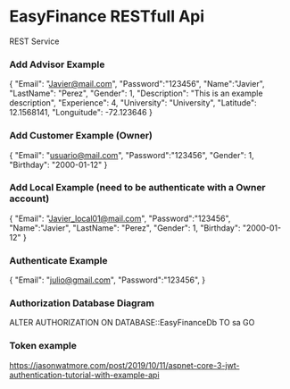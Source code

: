 # EasyFinance RESTfull Api
REST Service

### Add Advisor Example

{
	"Email": "Javier@mail.com",
	"Password":"123456",
	"Name":"Javier",
	"LastName": "Perez",
	"Gender": 1,
	"Description": "This is an example description",
	"Experience": 4,
	"University": "University",
	"Latitude": 12.1568141,
	"Longuitude": -72.123646
}

### Add Customer Example (Owner)

{
	"Email": "usuario@mail.com",
	"Password":"123456",
	"Gender": 1,
	"Birthday": "2000-01-12"
}

### Add Local Example (need to be authenticate with a Owner account)

{
	"Email": "Javier_local01@mail.com",
	"Password":"123456",
	"Name":"Javier",
	"LastName": "Perez",
	"Gender": 1,
	"Birthday": "2000-01-12"
}

### Authenticate Example

{
	"Email": "julio@gmail.com",
	"Password":"123456",
}

### Authorization Database Diagram

ALTER AUTHORIZATION ON DATABASE::EasyFinanceDb TO sa
GO

### Token example

https://jasonwatmore.com/post/2019/10/11/aspnet-core-3-jwt-authentication-tutorial-with-example-api